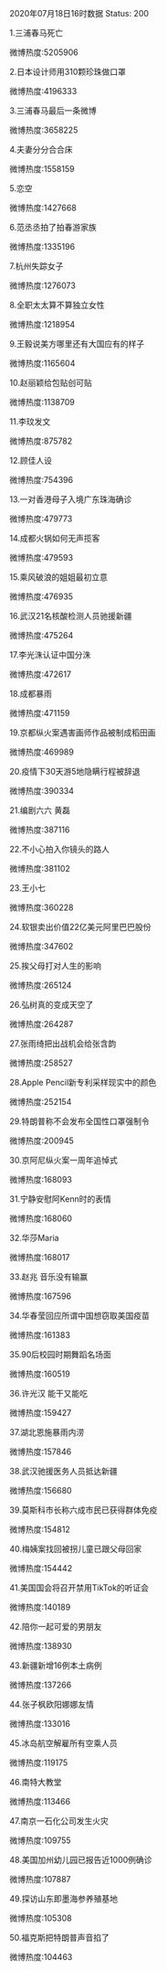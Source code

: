 2020年07月18日16时数据
Status: 200

1.三浦春马死亡

微博热度:5205906

2.日本设计师用310颗珍珠做口罩

微博热度:4196333

3.三浦春马最后一条微博

微博热度:3658225

4.夫妻分分合合床

微博热度:1558159

5.恋空

微博热度:1427668

6.范丞丞拍了拍春游家族

微博热度:1335196

7.杭州失踪女子

微博热度:1276073

8.全职太太算不算独立女性

微博热度:1218954

9.王毅说美方哪里还有大国应有的样子

微博热度:1165604

10.赵丽颖给包贴创可贴

微博热度:1138709

11.李玟发文

微博热度:875782

12.顾佳人设

微博热度:754396

13.一对香港母子入境广东珠海确诊

微博热度:479773

14.成都火锅如何无声揽客

微博热度:479593

15.乘风破浪的姐姐最初立意

微博热度:476935

16.武汉21名核酸检测人员驰援新疆

微博热度:475264

17.李光洙认证中国分洙

微博热度:472617

18.成都暴雨

微博热度:471159

19.京都纵火案遇害画师作品被制成稻田画

微博热度:469989

20.疫情下30天游5地隐瞒行程被辞退

微博热度:390334

21.编剧六六 黄磊

微博热度:387116

22.不小心拍入你镜头的路人

微博热度:381102

23.王小七

微博热度:360228

24.软银卖出价值22亿美元阿里巴巴股份

微博热度:347602

25.挨父母打对人生的影响

微博热度:265124

26.弘树真的变成天空了

微博热度:264287

27.张雨绮把出战机会给张含韵

微博热度:258527

28.Apple Pencil新专利采样现实中的颜色

微博热度:252154

29.特朗普称不会发布全国性口罩强制令

微博热度:200945

30.京阿尼纵火案一周年追悼式

微博热度:168093

31.宁静安慰阿Kenn时的表情

微博热度:168060

32.华莎Maria

微博热度:168017

33.赵兆 音乐没有输赢

微博热度:167596

34.华春莹回应所谓中国想窃取美国疫苗

微博热度:161383

35.90后校园时期舞蹈名场面

微博热度:160519

36.许光汉 能干又能吃

微博热度:159427

37.湖北恩施暴雨内涝

微博热度:157846

38.武汉驰援医务人员抵达新疆

微博热度:156680

39.莫斯科市长称六成市民已获得群体免疫

微博热度:154812

40.梅姨案找回被拐儿童已跟父母回家

微博热度:154442

41.美国国会将召开禁用TikTok的听证会

微博热度:140189

42.陪你一起可爱的男朋友

微博热度:138930

43.新疆新增16例本土病例

微博热度:137266

44.张子枫欧阳娜娜友情

微博热度:133016

45.冰岛航空解雇所有空乘人员

微博热度:119175

46.南特大教堂

微博热度:113466

47.南京一石化公司发生火灾

微博热度:109755

48.美国加州幼儿园已报告近1000例确诊

微博热度:107887

49.探访山东即墨海参养殖基地

微博热度:105308

50.福克斯把特朗普声音掐了

微博热度:104463

